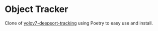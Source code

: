 # Object Tracker

Clone of [yolov7-deepsort-tracking](https://github.com/deshwalmahesh/yolov7-deepsort-tracking) using Poetry to easy use and install.